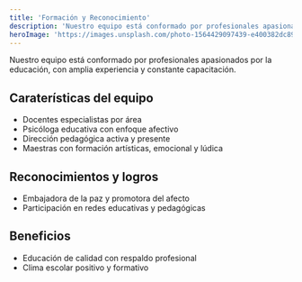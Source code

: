 ```yaml
---
title: 'Formación y Reconocimiento'
description: 'Nuestro equipo está conformado por profesionales apasionados por la educación, con amplia experiencia y constante capacitación.'
heroImage: 'https://images.unsplash.com/photo-1564429097439-e400382dc893?q=80&w=1974&auto=format&fit=crop&ixlib=rb-4.1.0&ixid=M3wxMjA3fDB8MHxwaG90by1wYWdlfHx8fGVufDB8fHx8fA%3D%3D'
---
```


Nuestro equipo está conformado por profesionales apasionados por la educación, con amplia experiencia y constante capacitación.

## Caraterísticas del equipo

- Docentes especialistas por área
- Psicóloga educativa con enfoque afectivo
- Dirección pedagógica activa y presente
- Maestras con formación artísticas, emocional y lúdica

## Reconocimientos y logros

- Embajadora de la paz y promotora del afecto
- Participación en redes educativas y pedagógicas

## Beneficios
- Educación de calidad con respaldo profesional
- Clima escolar positivo y formativo

